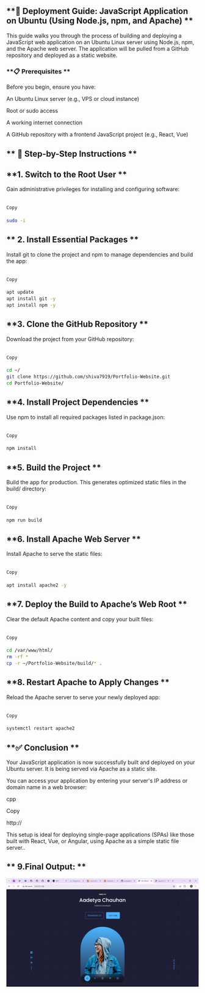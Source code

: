 ## **🚀 Deployment Guide: JavaScript Application on Ubuntu (Using Node.js, npm, and Apache) **

This guide walks you through the process of building and deploying a JavaScript web application on an Ubuntu Linux server using Node.js, npm, and the Apache web server. The application will be pulled from a GitHub repository and deployed as a static website. 

### **📋 Prerequisites ** 

Before you begin, ensure you have: 

An Ubuntu Linux server (e.g., VPS or cloud instance) 

Root or sudo access 

A working internet connection 

A GitHub repository with a frontend JavaScript project (e.g., React, Vue) 

 

## ** 🔧 Step-by-Step Instructions ** 

## **1. Switch to the Root User **

Gain administrative privileges for installing and configuring software: 

```bash 

Copy 

sudo -i
```
 

## ** 2. Install Essential Packages **

Install git to clone the project and npm to manage dependencies and build the app: 

```bash 

Copy 

apt update 
apt install git -y 
apt install npm -y
```
 
## **3. Clone the GitHub Repository ** 

Download the project from your GitHub repository: 

```bash 

Copy 

cd ~/ 
git clone https://github.com/shiva7919/Portfolio-Website.git 
cd Portfolio-Website/
```
 
## **4. Install Project Dependencies ** 

Use npm to install all required packages listed in package.json: 

```bash 

Copy 

npm install
```
 
## **5. Build the Project ** 

Build the app for production. This generates optimized static files in the build/ directory: 

```bash 

Copy 

npm run build
```
 
## **6. Install Apache Web Server **

Install Apache to serve the static files: 

```bash 

Copy 

apt install apache2 -y
```
 
 ## **7. Deploy the Build to Apache’s Web Root **

Clear the default Apache content and copy your built files: 

```bash 

Copy 

cd /var/www/html/ 
rm -rf * 
cp -r ~/Portfolio-Website/build/* .
```
 

## **8. Restart Apache to Apply Changes **

Reload the Apache server to serve your newly deployed app: 

```bash 

Copy 

systemctl restart apache2
```
 
## **✅ Conclusion **

Your JavaScript application is now successfully built and deployed on your Ubuntu server. It is being served via Apache as a static site. 

You can access your application by entering your server's IP address or domain name in a web browser: 

cpp 

Copy 

http://<your-server-ip> 
 

This setup is ideal for deploying single-page applications (SPAs) like those built with React, Vue, or Angular, using Apache as a simple static file server..

 

## ** 9.Final Output: **

![](./img/Screenshot%20(2).png)
